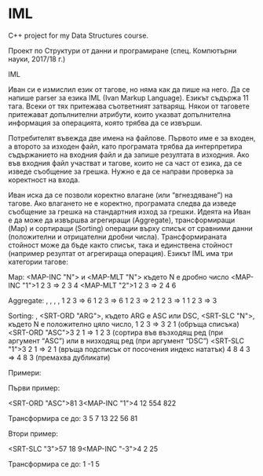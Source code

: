 # IML
C++ project for my Data Structures course.


Проект по Структури от данни и програмиране
(спец. Компютърни науки, 2017/18 г.)

IML

Иван си е измислил език от тагове, но няма как да пише на него. Да се напише parser за езика IML (Ivan Markup Language). Езикът съдържа 11 тага. Всеки от тях притежава съответният затварящ. Някои от таговете притежават допълнителни атрибути, които указват допълнителна информация за операцията, която трябва да се извърши.

Потребителят въвежда две имена на файлове. Първото име е за входен, а второто за изходен файл, като програмата трябва да интерпретира съдържанието на входния файл и да запише резултата в изходния. Ако във входния файл участват и тагове, които не са част от езика, да се изведе съобщение за грешка. Нужно е да се направи проверка за коректност на входа.

Иван иска да се позволи коректно влагане (или “вгнездяване”) на тагове. Ако влагането не е коректно, програмата следва да изведе съобщение за грешка на стандартния изход за грешки. Идеята на Иван е да може да извършва агрегиращи (Aggregate), трансформиращи (Map) и сортиращи (Sorting) операции върху списък от сравними данни (положителни и отрицателни дробни числа). Трансформираната стойност може да бъде както списък, така и единствена стойност (например резултат от агрегираща операция). Езикът IML има три категории тагове:

Map: <MAP-INC "N"> и <MAP-MLT "N"> където N е дробно число
<MAP-INC "1">1 2 3</MAP-INC> ⇒ 2 3 4
<MAP-MLT "2">1 2 3</MAP-MLT> ⇒ 2 4 6


Aggregate: <AGG-SUM>, <AGG-PRO>, <AGG-AVG>, <AGG-FST>, <AGG-LST>
<AGG-SUM>1 2 3</AGG-SUM> ⇒ 6
<AGG-PRO>1 2 3</AGG-PRO> ⇒ 6
<AGG-AVG>1 2 3</AVG-AVG> ⇒ 2
<AGG-FST>1 2 3</AVG-FST> ⇒ 1
<AGG-LST>1 2 3</AVG-LST> ⇒ 3


Sorting: <SRT-REV>, <SRT-ORD "ARG">, където ARG е ASC или DSC, <SRT-SLC "N">, където N е положително цяло число, <SRT-DST>
<SRT-REV>1 2 3</SRT-REV> ⇒ 3 2 1 (обръща списъка)
<SRT-ORD "ASC">3 2 1<SRT-ORD> ⇒ 1 2 3 (сортира във възходящ ред (при аргумент “ASC”) или в низходящ ред (при аргумент “DSC”)
<SRT-SLC "1">3 2 1<SRT-SLC> ⇒ 2 1 (връща подсписък от посочения индекс нататък)
<SRT-DST>4 8 4 3</SRT-DST> ⇒ 4 8 3 (премахва дубликати)


Примери:

Първи пример:


<SRT-ORD "ASC">81 3<MAP-INC "1">4 12 55<AGG-AVG>4 8</AGG-AVG></MAP-INC>22</SRT-ORD>


Трансформира се до:
3 5 7 13 22 56 81

Втори пример:

<SRT-DST><SRT-SLC "3">57 18 9<MAP-INC "-3">4 2 2</MAP-INC>5</SRT-SLC></SRT-DST>


Трансформира се до:
1 -1 5

